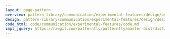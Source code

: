```yaml
---
layout: page-pattern
overview: pattern-library/communication/experimental-features/design/overview.md
design: pattern-library/communication/experimental-features/design/design.md
code_html: code/communication/experimental-features/code.md
impl_jquery: https://rawgit.com/patternfly/patternfly/master-dist/dist/tests/experimental-features.html
---
```

